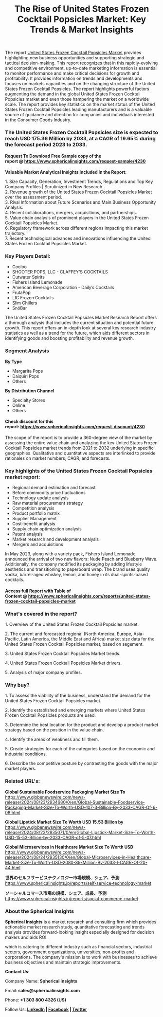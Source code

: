<h1 style="text-align: center;">The Rise of United States Frozen Cocktail Popsicles Market: Key Trends &amp; Market Insights</h1>
<p>&nbsp;</p>
<p>The report&nbsp;<a href="https://www.sphericalinsights.com/reports/united-states-frozen-cocktail-popsicles-market" target="_blank" rel="noopener noreferrer">United States Frozen Cocktail Popsicles Market</a>&nbsp;provides highlighting new business opportunities and supporting strategic and tactical decision-making. This report recognizes that in this rapidly-evolving and competitive environment, up-to-date marketing information is essential to monitor performance and make critical decisions for growth and profitability. It provides information on trends and developments and focuses on markets capacities and on the changing structure of the United States Frozen Cocktail Popsicles. The report highlights powerful factors augmenting the demand in the global United States Frozen Cocktail Popsicles market and even those hampering the market on a worldwide scale. The report provides key statistics on the market status of the United States Frozen Cocktail Popsicles leading manufacturers and is a valuable source of guidance and direction for companies and individuals interested in the Consumer Goods Industry.</p>
<h3>The United States Frozen Cocktail Popsicles size is expected to reach USD 175.36 Million by 2033, at a CAGR of 19.65% during the forecast period 2023 to 2033.</h3>
<h4>Request To Download Free Sample copy of the report&nbsp;@&nbsp;<a href="https://www.sphericalinsights.com/request-sample/4230" target="_blank" rel="noopener noreferrer">https://www.sphericalinsights.com/request-sample/4230</a></h4>
<p><strong>Valuable Market Analytical Insights Included in the Report:</strong></p>
<p>1. Size Capacity, Generation, Investment Trends, Regulations and Top Key Company Profiles | Scrutinized in New Research.<br />2. Revenue growth of the United States Frozen Cocktail Popsicles Market over the assessment period.<br />3. Rival Information about Future Scenarios and Main Business Opportunity Analysis.<br />4. Recent collaborations, mergers, acquisitions, and partnerships.<br />5. Value chain analysis of prominent players in the United States Frozen Cocktail Popsicles Market.<br />6. Regulatory framework across different regions impacting this market trajectory.<br />7. Recent technological advances and innovations influencing the United States Frozen Cocktail Popsicles Market.</p>
<h3><strong>Key Players Detail:</strong></h3>
<ul>
<li>Cooloo</li>
<li>SHOOTER POPS, LLC - CLAFFEY&rsquo;S COCKTAILS</li>
<li>Cutwater Spirits</li>
<li>Fishers Island Lemonade</li>
<li>American Beverage Corporation - Daily&rsquo;s Cocktails</li>
<li>FrutaPop</li>
<li>LIC Frozen Cocktails</li>
<li>Slim Chillers</li>
<li>Sn&ouml;Bar</li>
</ul>
<p>The United States Frozen Cocktail Popsicles Market Research Report offers a thorough analysis that includes the current situation and potential future growth. This report offers an in-depth look at several key research industry statistics as well as a trend for the future, which aids different sectors in identifying goods and boosting profitability and revenue growth.</p>
<h3><strong>Segment Analysis</strong></h3>
<p><strong>By Type</strong></p>
<ul>
<li>Margarita Pops</li>
<li>Daiquiri Pops</li>
<li>Others</li>
</ul>
<p><strong>By&nbsp;</strong><strong>Distribution Channel</strong></p>
<ul>
<li>Specialty Stores</li>
<li>Online</li>
<li>Others</li>
</ul>
<h4>Check discount for this report:&nbsp;<a href="https://www.sphericalinsights.com/request-discount/4230" target="_blank" rel="noopener noreferrer">https://www.sphericalinsights.com/request-discount/4230</a></h4>
<p>The scope of the report is to provide a 360-degree view of the market by assessing the entire value chain and analyzing the key United States Frozen Cocktail Popsicles market trends from 2021 to 2032 underlying in specific geographies. Qualitative and quantitative aspects are interlinked to provide rationales on market numbers, CAGR, and forecasts.</p>
<h3><strong>Key highlights of the United States Frozen Cocktail Popsicles market report:</strong></h3>
<ul>
<li>Regional demand estimation and forecast</li>
<li>Before commodity price fluctuations</li>
<li>Technology update analysis</li>
<li>Raw material procurement strategy</li>
<li>Competition analysis</li>
<li>Product portfolio matrix</li>
<li>Supplier Management</li>
<li>Cost-benefit analysis</li>
<li>Supply chain optimization analysis</li>
<li>Patent analysis</li>
<li>Market research and development analysis</li>
<li>Mergers and acquisitions</li>
</ul>
<p>In May 2023, along with a variety pack, Fishers Island Lemonade announced the arrival of two new flavors: Nude Peach and Blueberry Wave. Additionally, the company modified its packaging by adding lifestyle aesthetics and transitioning to paperboard wrap. The brand uses quality vodka, barrel-aged whiskey, lemon, and honey in its dual-spirits-based cocktails.</p>
<h4>Access full Report with Table of Content&nbsp;@&nbsp;<a href="https://www.sphericalinsights.com/reports/united-states-frozen-cocktail-popsicles-market" target="_blank" rel="noopener noreferrer">https://www.sphericalinsights.com/reports/united-states-frozen-cocktail-popsicles-market</a></h4>
<h3><strong>What's covered in the report?</strong></h3>
<p>1. Overview of the United States Frozen Cocktail Popsicles market.</p>
<p>2. The current and forecasted regional (North America, Europe, Asia-Pacific, Latin America, the Middle East and Africa) market size data for the United States Frozen Cocktail Popsicles market, based on segement.</p>
<p>3. United States Frozen Cocktail Popsicles Market trends.</p>
<p>4. United States Frozen Cocktail Popsicles Market drivers.</p>
<p>5. Analysis of major company profiles.</p>
<h3><strong>Why buy?</strong></h3>
<p>1. To assess the viability of the business, understand the demand for the United States Frozen Cocktail Popsicles market.</p>
<p>2. Identify the established and emerging markets where United States Frozen Cocktail Popsicles products are used.</p>
<p>3. Determine the best location for the product and develop a product market strategy based on the position in the value chain.</p>
<p>4. Identify the areas of weakness and fill them.</p>
<p>5. Create strategies for each of the categories based on the economic and industrial conditions.</p>
<p>6. Describe the competitive posture by contrasting the goods with the major market players.</p>
<h3><strong>Related URL's:</strong></h3>
<p><strong>Global Sustainable Foodservice Packaging Market Size To</strong><br /><a href="https://www.globenewswire.com/news-release/2024/08/23/2934680/0/en/Global-Sustainable-Foodservice-Packaging-Market-Size-To-Worth-USD-107-3-Billion-By-2033-CAGR-Of-6-08.html" rel="nofollow">https://www.globenewswire.com/news-release/2024/08/23/2934680/0/en/Global-Sustainable-Foodservice-Packaging-Market-Size-To-Worth-USD-107-3-Billion-By-2033-CAGR-Of-6-08.html</a>&nbsp;</p>
<p><strong>Global Lipstick Market Size To Worth USD 15.53 Billion by</strong><br /><a href="https://www.globenewswire.com/news-release/2024/08/23/2935071/0/en/Global-Lipstick-Market-Size-To-Worth-USD-15-53-Billion-by-2033-CAGR-of-5-07.html" rel="nofollow">https://www.globenewswire.com/news-release/2024/08/23/2935071/0/en/Global-Lipstick-Market-Size-To-Worth-USD-15-53-Billion-by-2033-CAGR-of-5-07.html</a>&nbsp;</p>
<p><strong>Global Microservices in Healthcare Market Size To Worth USD</strong><br /><a href="https://www.globenewswire.com/news-release/2024/08/24/2935130/0/en/Global-Microservices-in-Healthcare-Market-Size-To-Worth-USD-2080-89-Million-By-2033-l-CAGR-Of-20-44.html" rel="nofollow">https://www.globenewswire.com/news-release/2024/08/24/2935130/0/en/Global-Microservices-in-Healthcare-Market-Size-To-Worth-USD-2080-89-Million-By-2033-l-CAGR-Of-20-44.html</a>&nbsp;</p>
<p><strong>世界のセルフサービステクノロジー市場規模、シェア、予測</strong><br /><a href="https://www.sphericalinsights.jp/reports/self-service-technology-market" rel="nofollow">https://www.sphericalinsights.jp/reports/self-service-technology-market</a>&nbsp;</p>
<p><strong>ソーシャルコマース市場の規模、シェア、成長、予測</strong><br /><a href="https://www.sphericalinsights.jp/reports/social-commerce-market" rel="nofollow">https://www.sphericalinsights.jp/reports/social-commerce-market</a>&nbsp;</p>
<h3><strong>About the Spherical Insights</strong></h3>
<p><strong>Spherical Insights</strong>&nbsp;is a market research and consulting firm which provides actionable market research study, quantitative forecasting and trends analysis provides forward-looking insight especially designed for decision makers and aids ROI.</p>
<p>which is catering to different industry such as financial sectors, industrial sectors, government organizations, universities, non-profits and corporations. The company's mission is to work with businesses to achieve business objectives and maintain strategic improvements.</p>
<p><strong>Contact Us:</strong></p>
<p>Company Name:&nbsp;<strong>Spherical Insights</strong></p>
<p>Email:&nbsp;<strong>sales@sphericalinsights.com</strong></p>
<p>Phone:&nbsp;<strong>+1 303 800 4326 (US)</strong></p>
<p>Follow Us:&nbsp;<strong><a href="https://www.linkedin.com/company/spherical-insight/" rel="nofollow"><u>LinkedIn</u></a>&nbsp;|&nbsp;<a href="https://www.facebook.com/sphericalinsights22" rel="nofollow"><u>Facebook</u></a>&nbsp;|&nbsp;<a href="https://twitter.com/SInsights_US" rel="nofollow"><u>Twitter</u></a></strong></p>
